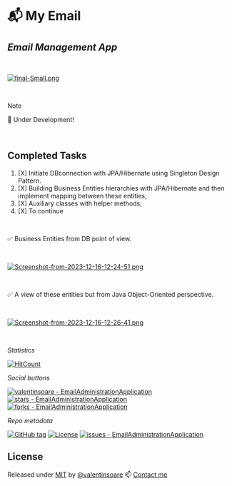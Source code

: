 # 📬 My Email
## _Email Management App_

<br>

[![final-Small.png](https://i.postimg.cc/DfLpz7ky/final-Small.png)](https://moviesondemand.io)

<br>

> [!NOTE]
> 💌 Under Development!

<br>

## Completed Tasks
1. [X] Initiate DBconnection with JPA/Hibernate using Singleton Design Pattern. 
2. [X] Building Business Entities hierarchies with JPA/Hibernate and then implement mapping between these entities;
3. [X] Auxiliary classes with helper methods;  
4. [X] To continue

<br>

✅ Business Entities from DB point of view.

<br>

[![Screenshot-from-2023-12-16-12-24-51.png](https://i.postimg.cc/jdQznMhm/Screenshot-from-2023-12-16-12-24-51.png)](https://postimg.cc/vcT1pLkt)


<br>

✅ A view of these entities but from Java Object-Oriented perspective.

<br>

[![Screenshot-from-2023-12-16-12-26-41.png](https://i.postimg.cc/JnWCs7xb/Screenshot-from-2023-12-16-12-26-41.png)](https://postimg.cc/JyK2gL9n)

<br>

_Statistics_

[![HitCount](https://hits.dwyl.com/valentinsoare//EmailAdministrationApplication.svg?style=flat-square&show=unique)](http://hits.dwyl.com/valentinsoare//EmailAdministrationApplication)

_Social buttons_

[![valentinsoare - EmailAdministrationApplication](https://img.shields.io/static/v1?label=valentinsoare&message=EmailAdministrationApplication&color=green&logo=github)](https://github.com/valentinsoare/EmailAdministrationApplication "Go to GitHub repo")
[![stars - EmailAdministrationApplication](https://img.shields.io/github/stars/valentinsoare/EmailAdministrationApplication?style=social)](https://github.com/valentinsoare/EmailAdministrationApplication)
[![forks - EmailAdministrationApplication](https://img.shields.io/github/forks/valentinsoare/EmailAdministrationApplication?style=social)](https://github.com/valentinsoare/EmailAdministrationApplication)

_Repo metadata_

[![GitHub tag](https://img.shields.io/github/tag/valentinsoare/EmailAdministrationApplication?include_prereleases=&sort=semver&color=green)](https://github.com/valentinsoare/EmailAdministrationApplication/releases/)
[![License](https://img.shields.io/badge/License-Apache-green)](#license)
[![issues - EmailAdministrationApplication](https://img.shields.io/github/issues/valentinsoare/EmailAdministrationApplication)](https://github.com/valentinsoare/EmailAdministrationApplication/issues)

## License

Released under [MIT](/LICENSE) by [@valentinsoare](https://github.com/valentinsoare)
:mailbox: [Contact me](soarevalentinn@gmail.com "Contact me at soarevalentinn@gmail.com")

